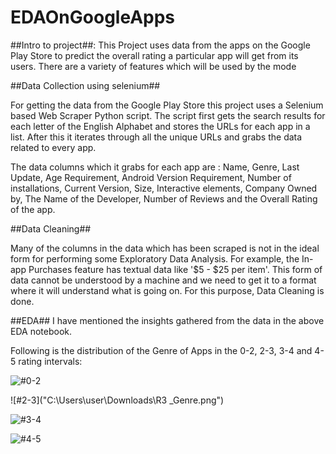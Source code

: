 # EDAOnGoogleApps

##Intro to project##:
This Project uses data from the apps on the Google Play Store to predict the overall rating a particular app will get from its users. There are a variety of features which will be used by the mode


##Data Collection using selenium##

For getting the data from the Google Play Store this project uses a Selenium based Web Scraper Python script. The script first gets the search results for each letter of the English Alphabet and stores the URLs for each app in a list. After this it iterates through all the unique URLs and grabs the data related to every app.

The data columns which it grabs for each app are : Name, Genre, Last Update, Age Requirement, Android Version Requirement, Number of installations, Current Version, Size, Interactive elements, Company Owned by, The Name of the Developer, Number of Reviews and the Overall Rating of the app.

##Data Cleaning##

Many of the columns in the data which has been scraped is not in the ideal form for performing some Exploratory Data Analysis. For example, the In-app Purchases feature has textual data like '$5 - $25 per item'. This form of data cannot be understood by a machine and we need to get it to a format where it will understand what is going on. For this purpose, Data Cleaning is done. 


##EDA##
I have mentioned the insights gathered from the data in the above EDA notebook.

Following is the distribution of the Genre of Apps in the 0-2, 2-3, 3-4 and 4-5 rating intervals:


![#0-2]("C:\Users\user\Downloads\R2_Genre.png")

![#2-3]("C:\Users\user\Downloads\R3 _Genre.png")

![#3-4]("C:\Users\user\Downloads\R4_Genre.png")

![#4-5]("C:\Users\user\Downloads\R5_Genre.png")

